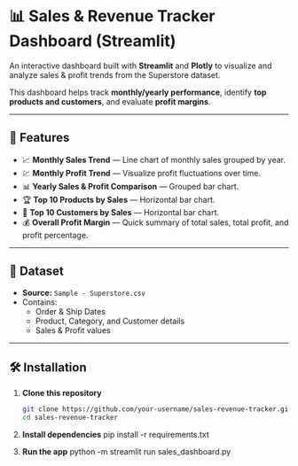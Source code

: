 # 📊 Sales & Revenue Tracker Dashboard (Streamlit)

An interactive dashboard built with **Streamlit** and **Plotly** to visualize and analyze sales & profit trends from the Superstore dataset.  

This dashboard helps track **monthly/yearly performance**, identify **top products and customers**, and evaluate **profit margins**.

---

## 🚀 Features

- 📈 **Monthly Sales Trend** — Line chart of monthly sales grouped by year.
- 💹 **Monthly Profit Trend** — Visualize profit fluctuations over time.
- 📊 **Yearly Sales & Profit Comparison** — Grouped bar chart.
- 🏆 **Top 10 Products by Sales** — Horizontal bar chart.
- 👥 **Top 10 Customers by Sales** — Horizontal bar chart.
- 💰 **Overall Profit Margin** — Quick summary of total sales, total profit, and profit percentage.

---

## 📂 Dataset

- **Source:** `Sample - Superstore.csv`
- Contains:
  - Order & Ship Dates
  - Product, Category, and Customer details
  - Sales & Profit values

---

## 🛠 Installation

1. **Clone this repository**  
   ```bash
   git clone https://github.com/your-username/sales-revenue-tracker.git
   cd sales-revenue-tracker
   
2. **Install dependencies**
pip install -r requirements.txt

3. **Run the app**
python -m streamlit run sales_dashboard.py
